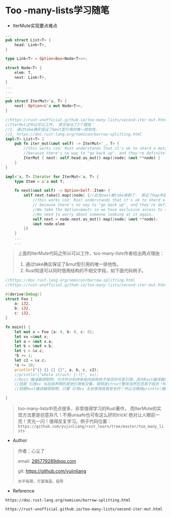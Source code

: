 # 					Too -many-lists学习随笔

- IterMute实现要点难点

```rust
...
pub struct List<T> {
    head: Link<T>,
}

type Link<T> = Option<Box<Node<T>>>;

struct Node<T> {
    elem: T,
    next: Link<T>,
}
...
...
...
pub struct IterMut<'a, T> {
    next: Option<&'a mut Node<T>>,
}

//https://rust-unofficial.github.io/too-many-lists/second-iter-mut.html
//IterMut之所以可以工作， 原文给出了2个理由：
//1. 通过take确实保证了&mut型引用的唯一排他性。
//2. https://doc.rust-lang.org/nomicon/borrow-splitting.html
impl<T> List<T> {
    pub fn iter_mut(&mut self) -> IterMut<'_, T> {
        //this works coz: Rust understands that it's ok to shard a mutable reference into the subfields of the pointed-to struct, 
        //because there's no way to "go back up", and they're definitely disjoint.
        IterMut { next: self.head.as_mut().map(|node| &mut **node) }
    }
}

impl<'a, T> Iterator for IterMut<'a, T> {
    type Item = &'a mut T;

    fn next(&mut self) -> Option<Self::Item> {
        self.next.take().map(|node| {//此处next被take收割了， 保证了map外部无法再访问到！从而确保&mut引用排他性。
            //this works coz: Rust understands that it's ok to shard a mutable reference into the subfields of the pointed-to struct,
            // because there's no way to "go back up", and they're definitely disjoint.
            //We take the Option<&mut> so we have exclusive access to the mutable reference. 
            //No need to worry about someone looking at it again.
            self.next = node.next.as_mut().map(|node| &mut **node);
            &mut node.elem
        })
    }
    ...
    ...
```

> 上面的IterMute代码之所以可以工作，too-many-lists作者给出两点理由：
>
> 1. 通过take确实保证了&mut型引用的唯一排他性。
> 2. Rust知道可以同时借用结构的不相交字段，如下面代码例子。



```rust
//https://doc.rust-lang.org/nomicon/borrow-splitting.html
//https://rust-unofficial.github.io/too-many-lists/second-iter-mut.html

#[derive(Debug)]
struct Foo {
    a: i32,
    b: i32,
    c: i32,
}

fn main() {
    let mut x = Foo {a: 0, b: 0, c: 0};
    let xx =&mut x;
    let a = &mut x.a;
    let b = &mut x.b;
    let c = &x.c;
    *b += 1;
    let c2 = &x.c;
    *a += 10;
    println!("{} {} {} {}", a, b, c, c2);
    //println!("whole struct: {:?}", xx);
    //Rust 编译器很聪明，允许你分别持有指向结构体子成员的可变引用，因为Rust编译器知道他们彼此没有交集，是安全的。
    //但是`引用xx`与后续声明的其他引用有交集，很明显struct整体当然包含其子成员！Rust铁律：允许多只读，排他写！所以不安全！
    //但是Rust编译器很聪明，只要`引用xx`无处使用就是安全的！所以注释掉println!就OK, 否则报错：` cannot borrow `x.a` as mutable more than once at a time`

}
```

> too-many-lists中亮点很多，非常值得学习的Rust著作， 而IterMute的实现方法更是创意非凡！不用unsafe也可有这么好的trick! 绝对让人眼前一亮！灵光一闪！值得反复学习。例子代码位置：`https://github.com/yujinliang/rust_learn/tree/master/too_many_lists`  





- Author

> 作者：心尘了
>
> email: [285779289@qq.com](mailto:285779289@qq.com)
>
> git: https://github.com/yujinliang
>
> `水平有限，万望海涵，指导`





- Reference

`https://doc.rust-lang.org/nomicon/borrow-splitting.html`

`https://rust-unofficial.github.io/too-many-lists/second-iter-mut.html`



